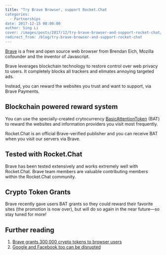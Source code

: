 ```yaml
---
title: "Try Brave Browser, support Rocket.Chat
categories:
  - Partnerships
date: 2017-12-15 00:00:00
author: Sing Li
cover: /images/posts/2017/12/try-brave-browser-and-support-rocket-chat/brave-rc.png
redirect_from: /blog/try-brave-browser-and-support-rocket-chat
---
```


<a href="https://brave.com" target="_blank">Brave</a> is a free and open source web browser from Brendan Eich, Mozilla cofounder and the inventor of Javascript.

Brave leverages blockchain technology to restore control over web privacy to users. It completely blocks all trackers and elimates annoying targeted ads.

Instead, you can reward the websites you trust and want to support, via Brave Payments.

## Blockchain powered reward system

You can use the specially-created crytocurrency <a href="https://basicattentiontoken.org/" target="_blank">BasicAttentionToken</a> (BAT) to reward the websites and information providers you visit most frequently.

Rocket.Chat is an official Brave-verified publisher and you can receive BAT when you visit our servers via Brave.

## Tested with Rocket.Chat

Brave has been tested extensively and works extremely well with Rocket.Chat. Brave team members are valuable contributing members within the Rocket.Chat community.

## Crypto Token Grants

Brave recently gave users BAT grants so they could reward their favorite sites (the promotion is now over), but will do so again in the near future—so stay tuned for more!

## Further reading

1. <a href="https://basicattentiontoken.org/brave-grants-300000-crypto-tokens-to-browser-users/" target="_blank">Brave grants 300,000 crypto tokens to browser users</a>
2. <a href="https://www.bloomberg.com/view/articles/2017-12-08/google-and-facebook-too-can-be-disrupted" target="_blank">Google and Facebook too can be disrupted</a>
